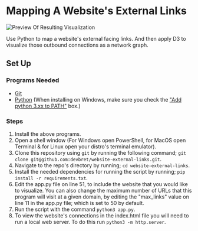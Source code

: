 # Mapping A Website's External Links

![Preview Of Resulting Visualization](https://hosting.photobucket.com/images/i/bernhoftbret/website-external-links-enhanced.jpg)

Use Python to map a website's external facing links. And then apply D3 to visualize those outbound connections as a network graph.

## Set Up

### Programs Needed

- [Git](https://git-scm.com/downloads)
- [Python](https://www.python.org/downloads/) (When installing on Windows, make sure you check the ["Add python 3.xx to PATH"](https://hosting.photobucket.com/images/i/bernhoftbret/python.png) box.)

### Steps

1. Install the above programs.
2. Open a shell window (For Windows open PowerShell, for MacOS open Terminal & for Linux open your distro's terminal emulator).
3. Clone this repository using `git` by running the following command; `git clone git@github.com:devbret/website-external-links.git`.
4. Navigate to the repo's directory by running; `cd website-external-links`.
5. Install the needed dependencies for running the script by running; `pip install -r requirements.txt`.
6. Edit the app.py file on line 51, to include the website that you would like to visualize. You can also change the maximum number of URLs that this program will visit at a given domain, by editing the "max_links" value on line 11 in the app.py file; which is set to 50 by default.
7. Run the script with the command `python3 app.py`.
8. To view the website's connections in the index.html file you will need to run a local web server. To do this run `python3 -m http.server`.
